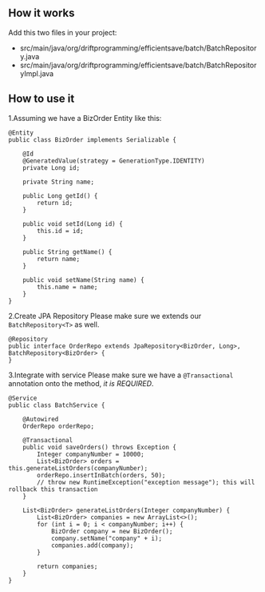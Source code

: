 ## How it works

Add this two files in your project:

- src/main/java/org/driftprogramming/efficientsave/batch/BatchRepository.java
- src/main/java/org/driftprogramming/efficientsave/batch/BatchRepositoryImpl.java


## How to use it
1.Assuming we have a BizOrder Entity like this:
```aidl
@Entity
public class BizOrder implements Serializable {

    @Id
    @GeneratedValue(strategy = GenerationType.IDENTITY)
    private Long id;

    private String name;

    public Long getId() {
        return id;
    }

    public void setId(Long id) {
        this.id = id;
    }

    public String getName() {
        return name;
    }

    public void setName(String name) {
        this.name = name;
    }
}
```

2.Create JPA Repository
Please make sure we extends our `BatchRepository<T>` as well.
```aidl
@Repository
public interface OrderRepo extends JpaRepository<BizOrder, Long>, BatchRepository<BizOrder> {
}
```

3.Integrate with service
Please make sure we have a `@Transactional` annotation onto the method, *it is REQUIRED*.
```aidl
@Service
public class BatchService {

    @Autowired
    OrderRepo orderRepo;

    @Transactional
    public void saveOrders() throws Exception {
        Integer companyNumber = 10000;
        List<BizOrder> orders = this.generateListOrders(companyNumber);
        orderRepo.insertInBatch(orders, 50);
        // throw new RuntimeException("exception message"); this will rollback this transaction
    }

    List<BizOrder> generateListOrders(Integer companyNumber) {
        List<BizOrder> companies = new ArrayList<>();
        for (int i = 0; i < companyNumber; i++) {
            BizOrder company = new BizOrder();
            company.setName("company" + i);
            companies.add(company);
        }

        return companies;
    }
}
```

